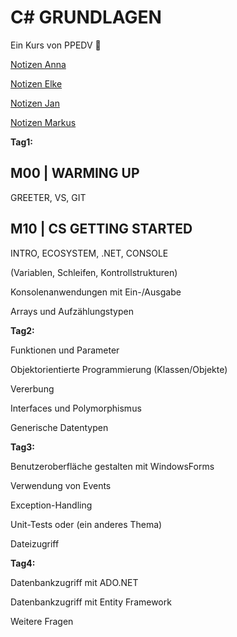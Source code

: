 # C# GRUNDLAGEN

Ein Kurs von PPEDV :rocket:

[Notizen Anna](../anna/a-notes.md)

[Notizen Elke](../elke/e-notes.md)

[Notizen Jan](../jan/j-notes.md)

[Notizen Markus](../markus/m-notes.md)

__Tag1:__​

## M00 | WARMING UP

GREETER, VS, GIT

## M10 | CS GETTING STARTED

INTRO, ECOSYSTEM, .NET, CONSOLE

 (Variablen, Schleifen, Kontrollstrukturen)​

Konsolenanwendungen mit Ein-/Ausgabe​

Arrays und Aufzählungstypen​

**Tag2:**​

Funktionen und Parameter​

Objektorientierte Programmierung (Klassen/Objekte)​

Vererbung​

Interfaces und Polymorphismus​

Generische Datentypen​

**Tag3:**​

Benutzeroberfläche gestalten mit WindowsForms​

Verwendung von Events​

Exception-Handling​

Unit-Tests oder (ein anderes Thema)​

Dateizugriff​

**Tag4:**​

Datenbankzugriff mit ADO.NET​

Datenbankzugriff mit Entity Framework​

Weitere Fragen
